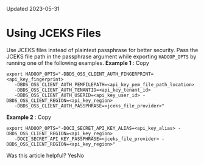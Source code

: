 Updated 2023-05-31
# Using JCEKS Files
Use JCEKS files instead of plaintext passphrase for better security. 
Pass the JCEKS file path in the passphrase argument while exporting `HADOOP_OPTS` by running one of the following examples.
**Example 1** :
Copy
```
export HADOOP_OPTS="-DBDS_OSS_CLIENT_AUTH_FINGERPRINT=<api_key_fingerprint>
   -DBDS_OSS_CLIENT_AUTH_PEMFILEPATH=<api_key_pem_file_path_location>
   -DBDS_OSS_CLIENT_AUTH_TENANTID=<api_key_tenant_id>
   -DBDS_OSS_CLIENT_AUTH_USERID=<api_key_user_id> -DBDS_OSS_CLIENT_REGION=<api_key_region>
   -DBDS_OSS_CLIENT_AUTH_PASSPHRASE=<jceks_file_provider>"
```

**Example 2** :
Copy
```
export HADOOP_OPTS="-DOCI_SECRET_API_KEY_ALIAS=<api_key_alias> -DBDS_OSS_CLIENT_REGION=<api_key_region> 
   -DOCI_SECRET_API_KEY_PASSPHRASE=<jceks_file_provider> -DBDS_OSS_CLIENT_REGION=<api_key_region>"

```

Was this article helpful?
YesNo

